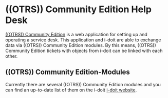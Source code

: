 # ((OTRS)) Community Edition Help Desk

[((OTRS)) Community Edition](https://otrscommunityedition.com/) is a web application for setting up and operating a service desk. This application and i-doit are able to exchange data via ((OTRS)) Community Edition modules. By this means, ((OTRS)) Community Edition tickets with objects from i-doit can be linked with each other.

## ((OTRS)) Community Edition-Modules

Currently there are several ((OTRS)) Community Edition modules and you can find an up-to-date list of them on the i-doit [i-doit website](https://www.i-doit.com/en/i-doit/add-ons/).

